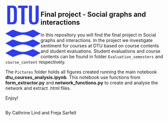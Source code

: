 <p>
<img src="DTU_logo.png" alt="Social graphs and interactions - DTU" width="110px", style="float:left">
</p>

## Final project - Social graphs and interactions

In this repository you will find the final project in Social graphs and interactions. 
In the project we investigate sentiment for courses at DTU based
on course contents and student evaluations. Student evaluations and course contents can be found in folder `Evaluation_semesters` and `course_content` respectively.

The `Pictures` folder holds all figures created running the main notebook **dtu_courses_analysis.ipynb**. This notebook use functions from **form_extractor.py** and **network_functions.py** to create and analyse the network and extract .html files.

Enjoy!


##
By Cathrine Lind and Freja Sarfelt
